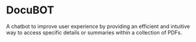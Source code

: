 # DocuBOT
A chatbot to improve user experience by providing an efficient and intuitive way to access specific details or summaries within a collection of PDFs.
